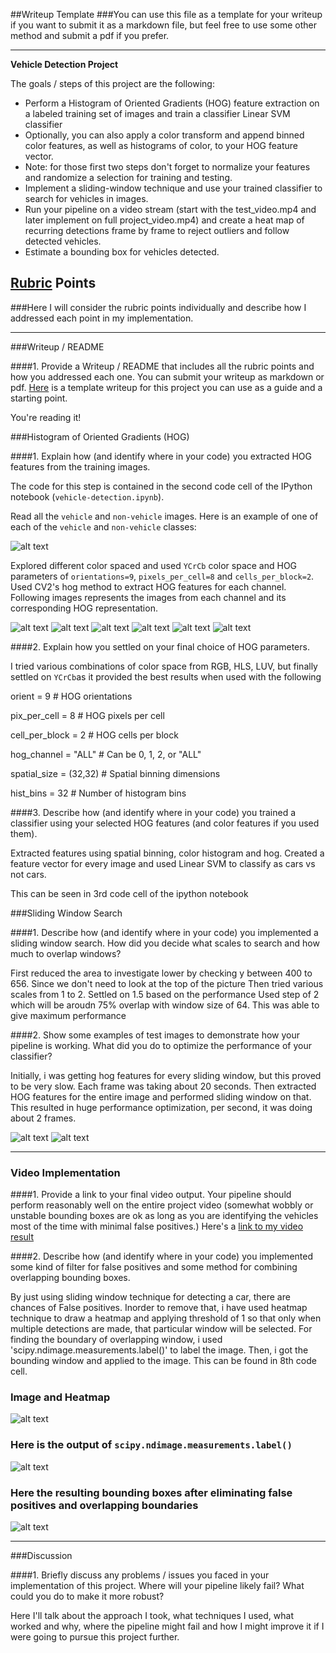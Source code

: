 ##Writeup Template
###You can use this file as a template for your writeup if you want to submit it as a markdown file, but feel free to use some other method and submit a pdf if you prefer.

---

**Vehicle Detection Project**

The goals / steps of this project are the following:

* Perform a Histogram of Oriented Gradients (HOG) feature extraction on a labeled training set of images and train a classifier Linear SVM classifier
* Optionally, you can also apply a color transform and append binned color features, as well as histograms of color, to your HOG feature vector.
* Note: for those first two steps don't forget to normalize your features and randomize a selection for training and testing.
* Implement a sliding-window technique and use your trained classifier to search for vehicles in images.
* Run your pipeline on a video stream (start with the test_video.mp4 and later implement on full project_video.mp4) and create a heat map of recurring detections frame by frame to reject outliers and follow detected vehicles.
* Estimate a bounding box for vehicles detected.

[//]: # (Image References)
[image1]: ./output_images/cars_non_cars.png
[image2]: ./output_images/car_ch_0.png
[image3]: ./output_images/car_ch_1.png
[image4]: ./output_images/car_ch_2.png
[image5]: ./output_images/not_car_0.png
[image6]: ./output_images/Not_car_ch_1.png
[image7]: ./output_images/Not_car_ch_2.png
[image8]: ./output_images/detect_car.png
[image9]: ./output_images/detect_no_car.png
[image10]: ./output_images/multiple_image_heatmap.png
[image11]: ./output_images/image_boundary_label.png
[image12]: ./output_images/detection_heatmap.png
[video1]: ./final_video.mp4





[video1]: ./project_video.mp4

## [Rubric](https://review.udacity.com/#!/rubrics/513/view) Points
###Here I will consider the rubric points individually and describe how I addressed each point in my implementation.  

---
###Writeup / README

####1. Provide a Writeup / README that includes all the rubric points and how you addressed each one.  You can submit your writeup as markdown or pdf.  [Here](https://github.com/udacity/CarND-Vehicle-Detection/blob/master/writeup_template.md) is a template writeup for this project you can use as a guide and a starting point.  

You're reading it!

###Histogram of Oriented Gradients (HOG)

####1. Explain how (and identify where in your code) you extracted HOG features from the training images.

The code for this step is contained in the second code cell of the IPython notebook (`vehicle-detection.ipynb`).  

Read all the `vehicle` and `non-vehicle` images.  Here is an example of one of each of the `vehicle` and `non-vehicle` classes:

![alt text][image1]

Explored different color spaced and used `YCrCb` color space and HOG parameters of `orientations=9`, `pixels_per_cell=8` and `cells_per_block=2`. Used CV2's hog method to extract HOG features for each channel. Following images represents the images from each channel and its corresponding HOG representation.


![alt text][image2]
![alt text][image3]
![alt text][image4]
![alt text][image5]
![alt text][image6]
![alt text][image7]

####2. Explain how you settled on your final choice of HOG parameters.

I tried various combinations of color space from RGB, HLS, LUV, but finally settled on `YCrCb`as it provided the best results when used with the following

orient = 9  # HOG orientations

pix_per_cell = 8 # HOG pixels per cell

cell_per_block = 2 # HOG cells per block

hog_channel = "ALL" # Can be 0, 1, 2, or "ALL"

spatial_size = (32,32) # Spatial binning dimensions

hist_bins = 32    # Number of histogram bins

####3. Describe how (and identify where in your code) you trained a classifier using your selected HOG features (and color features if you used them).

Extracted features using spatial binning, color histogram  and hog. Created a feature vector for every image and used Linear SVM to classify as cars vs not cars.

This can be seen in 3rd code cell of the ipython notebook

###Sliding Window Search

####1. Describe how (and identify where in your code) you implemented a sliding window search.  How did you decide what scales to search and how much to overlap windows?

First reduced the area to investigate lower by checking y between 400 to 656. Since we don't need to look at the top of the picture
Then tried various scales from 1 to 2. Settled on 1.5 based on the performance
Used step of 2 which will be aroudn 75% overlap with window size of 64. This was able to give maximum performance



####2. Show some examples of test images to demonstrate how your pipeline is working.  What did you do to optimize the performance of your classifier?

Initially, i was getting hog features for every sliding window, but this proved to be very slow. Each frame was taking about 20 seconds. Then extracted HOG features for the entire image and performed sliding window on that. This resulted in huge performance optimization, per second, it was doing about 2 frames.



![alt text][image8]
![alt text][image9]

---

### Video Implementation

####1. Provide a link to your final video output.  Your pipeline should perform reasonably well on the entire project video (somewhat wobbly or unstable bounding boxes are ok as long as you are identifying the vehicles most of the time with minimal false positives.)
Here's a [link to my video result](./final_video.mp4)


####2. Describe how (and identify where in your code) you implemented some kind of filter for false positives and some method for combining overlapping bounding boxes.

By just using sliding window technique for detecting a car, there are chances of False positives. Inorder to remove that, i have used heatmap technique to draw a heatmap and applying threshold of 1 so that only when multiple detections are made, that particular window will be selected. For finding the boundary of overlapping window, i used 'scipy.ndimage.measurements.label()' to label the image. Then, i got the bounding window and applied to the image. This can be found in 8th code cell.

### Image and Heatmap

![alt text][image10]

### Here is the output of `scipy.ndimage.measurements.label()`
![alt text][image11]

### Here the resulting bounding boxes after eliminating false positives and overlapping boundaries
![alt text][image12]


---

###Discussion

####1. Briefly discuss any problems / issues you faced in your implementation of this project.  Where will your pipeline likely fail?  What could you do to make it more robust?

Here I'll talk about the approach I took, what techniques I used, what worked and why, where the pipeline might fail and how I might improve it if I were going to pursue this project further.  
